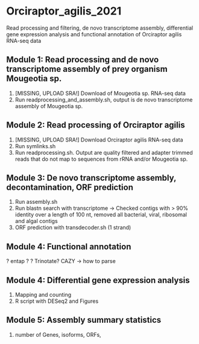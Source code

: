 # Orciraptor_agilis_2021
Read processing and filtering, de novo transcriptome assembly, differential gene expression analysis and functional annotation of Orciraptor agilis RNA-seq data

## Module 1: Read processing and de novo transcriptome assembly of prey organism Mougeotia sp.

1) [MISSING, UPLOAD SRA!] Download of Mougeotia sp. RNA-seq data 
2) Run readprocessing_and_assembly.sh, output is de novo transcriptome assembly of Mougeotia sp.

## Module 2: Read processing of Orciraptor agilis

1) [MISSING, UPLOAD SRA!] Download Orciraptor agilis RNA-seq data
2) Run symlinks.sh
3) Run readprocessing.sh. Output are quality filtered and adapter trimmed reads that do not map to sequences from rRNA and/or Mougeotia sp.

## Module 3: De novo transcriptome assembly, decontamination, ORF prediction

1) Run assembly.sh 
2) Run blastn search with transcriptome
    -> Checked contigs with > 90% identity over a length of 100 nt, removed all bacterial, viral, ribosomal and algal contigs
4) ORF prediction with transdecoder.sh (1 strand)

## Module 4: Functional annotation
? entap ?
? Trinotate?
CAZY -> how to parse

## Module 4: Differential gene expression analysis
1) Mapping and counting
2) R script with DESeq2 and Figures

## Module 5: Assembly summary statistics
1) number of Genes, isoforms, ORFs, 
